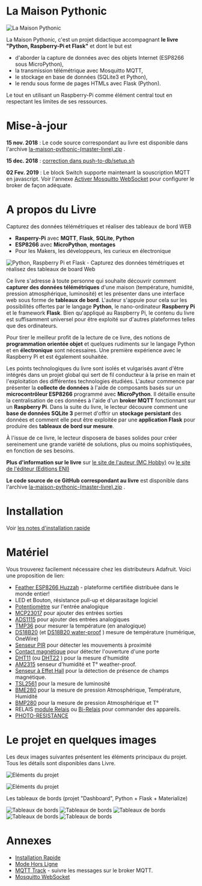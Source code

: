 # La Maison Pythonic

![La Maison Pythonic](res/logo/la-maison-pythonic.png)

La Maison Pythonic, c'est un projet didactique accompagnant __le livre "Python, Raspberry-Pi et Flask"__ et dont le but est 
* d'aborder la capture de données avec des objets Internet (ESP8266 sous MicroPython),  
* la transmission télémétrique avec Mosquitto MQTT, 
* le stockage en base de données (SQLite3 et Python), 
* le rendu sous forme de pages HTMLs avec Flask (Python). 

Le tout en utilisant un Raspberry-Pi comme élément central tout en respectant les limites de ses ressources.

# Mise-à-jour

__15 nov. 2018__ : Le code source correspondant au livre est disponible dans l'archive [la-maison-pythonic-(master-livre).zip](https://github.com/mchobby/la-maison-pythonic/raw/master/res/la-maison-pythonic-(master-livre).zip) . 

__15 dec. 2018__ : [correction dans push-to-db/setup.sh](https://github.com/mchobby/la-maison-pythonic/issues/3)

__02 Fev. 2019__ : Le block Switch supporte  maintenant la souscription MQTT en javascript.
Voir l'annexe [Activer Mosquitto WebSocket](res/mosquitto-websocket.md) pour configurer le broker de façon adéquate.

# A propos du Livre 

Capturez des données télémétriques et réaliser des tableaux de bord WEB
* __Rasperry-Pi__ avec __MQTT__, __Flask__, __SQLite__, __Python__
* __ESP8266__ avec __MicroPython__, __montages__
* Pour les Makers, les développeurs, les curieux en électronique

![Python, Raspberry Pi et Flask - Capturez des données témétriques et réalisez des tableaux de board Web](res/logo/livre.png)

Ce livre s'adresse à toute personne qui souhaite découvrir comment __capturer des données télémétriques__ d'une maison (température, humidité, pression atmosphérique, luminosité) et les présenter dans une interface web sous forme de __tableaux de bord__. L'auteur s'appuie pour cela sur les possibilités offertes par le langage __Python__, le nano-ordinateur __Raspberry Pi__ et le framework __Flask__. Bien qu'appliqué au Raspberry Pi, le contenu du livre est suffisamment universel pour être exploité sur d'autres plateformes telles que des ordinateurs.

Pour tirer le meilleur profit de la lecture de ce livre, des notions de __programmation orientée objet__ et  quelques rudiments sur le langage Python et en __électronique__ sont nécessaires. Une première expérience avec le Raspberry Pi et est également souhaitée.

Les points technologiques du livre sont isolés et vulgarisés avant d'être intégrés dans un projet global qui sert de fil conducteur à la prise en main et l'exploitation des différentes technologies étudiées. L'auteur commence par présenter la __collecte de données__ à l'aide de composants basés sur un __microcontrôleur ESP8266__ programmé avec __MicroPython__. Il détaille ensuite la centralisation de ces données à l'aide d'un __broker MQTT__ fonctionnant sur un __Raspberry Pi__. Dans la suite du livre, le lecteur découvre comment une __base de données SQLite 3__ permet d'offrir un __stockage persistant__ des données et comment elle peut être exploitée par une __application Flask__ pour produire des __tableaux de bord sur mesure__.

À l'issue de ce livre, le lecteur disposera de bases solides pour créer sereinement une grande variété de solutions, plus ou moins sophistiquées, en fonction de ses besoins.

__Plus d'information sur le livre__ sur [le site de l'auteur (MC Hobby)](https://shop.mchobby.be/doc/1423-python-raspberry-pi-et-flask-capturez-des-donnees-telemetriques-et-realisez-des-tableaux-de-board-web-3232100014237.html) ou [le site de l'éditeur (Editions ENI)](https://www.editions-eni.fr/livre/python-raspberry-pi-et-flask-capturez-des-donnees-telemetriques-et-realisez-des-tableaux-de-bord-web-9782409016318)

__Le code source de ce GitHub correspondant au livre__ est disponible dans l'archive [la-maison-pythonic-(master-livre).zip](https://github.com/mchobby/la-maison-pythonic/raw/master/res/la-maison-pythonic-(master-livre).zip) . 

# Installation 

Voir [les notes d'installation rapide](res/install-rapide.md)

# Matériel 
Vous trouverez facilement nécessaire chez les distributeurs Adafruit. Voici une proposition de lien:
* [Feather ESP8266 Huzzah](https://shop.mchobby.be/feather/846-feather-huzzah-avec-esp8266-3232100008465-adafruit.html) - plateforme certifiée distribuée dans le monde entier! 
* LED et Bouton, résistance pull-up et déparasitage logiciel
* [Potentiomètre](https://shop.mchobby.be/autres/33-potentiometre-breadboard-10k-3232100000339.html) sur l'entrée analogique
* [MCP23017](https://shop.mchobby.be/ci/218-mcp23017-extension-16-entree-sortie-i2c-3232100002180.html) pour ajouter des entrées sorties
* [ADS1115](https://shop.mchobby.be/breakout/362-ads1115-convertisseur-adc-16bits-i2c-3232100003620-adafruit.html) pour ajouter des entrées analogiques
* [TMP36](https://shop.mchobby.be/senseur-divers/59-senseur-temperature-tmp36-3232100000599.html) pour mesurer la température (en analogique)
* [DS18B20](https://shop.mchobby.be/senseur-divers/259-senseur-temperature-ds12b20-extra-3232100002593.html) (et [DS18B20 water-proof](https://shop.mchobby.be/senseur-divers/151-senseur-temperature-ds18b20-etanche-extra-3232100001510.html) ) mesure de température (numérique, OneWire)
* [Senseur PIR](https://shop.mchobby.be/mouvement/61-senseur-proximite-mouvement-infrarouge-3232100000612.html) pour détecter les mouvements à proximité
* [Contact magnétique](https://shop.mchobby.be/proximite/911-contact-porte-magnetique-3232100009110.html) pour détecter l'ouverture d'une porte
* [DHT11](https://shop.mchobby.be/senseurs-prototypage/708-dht11-senseur-humidite-temperature--3232100007086-adafruit.html) (ou [DHT22](https://shop.mchobby.be/senseurs-prototypage/214-dht22-am2302-senseur-humidite-temperature--3232100002142-adafruit.html) ) pour la mesure d'humidité
* [AM2315](https://shop.mchobby.be/senseur-divers/932-am2315-senseur-de-temperature-et-humidite-sous-boitier-3232100009325.html) senseur d'humidité et T° weather-proof.
* [Senseur à Effet Hall](https://shop.mchobby.be/proximite/86-senseur-effet-hall-us5881lua-extra-3232100000865.html) pour la détection de présence de champs magnétique.
* [TSL2561](https://shop.mchobby.be/senseur-divers/238-senseur-lux-luminosite-lumiere-digital-3232100002388-adafruit.html) pour la mesure de luminosité
* [BME280](https://shop.mchobby.be/breakout/684-bme280-sens-temperature-humidite-pression--3232100006843-adafruit.html) pour la mesure de pression Atmosphérique, Température, Humidité
* [BMP280](https://shop.mchobby.be/senseurs-prototypage/1118-bmp280-senseur-de-pression-barometrique-temperature-altitude-33-et-5v-3232100011182-adafruit.html) pour la mesure de pression Atmosphérique et T°
* RELAIS [module Relais](https://shop.mchobby.be/breakout/107-module-relais-3232100001077-pololu.html) ou [Bi-Relais](https://shop.mchobby.be/breakout/507-module-deux-relais-3232100005075-pololu.html) pour commander des appareils.
* [PHOTO-RESISTANCE](https://shop.mchobby.be/senseur-divers/58-photo-resistance-3232100000582.html)

# Le projet en quelques images

Les deux images suivantes présentent les éléments principaux du projet. Tous les détails sont disponibles dans Livre.

![Eléments du projet](res/info/project-howto-0.png)

![Eléments du projet](res/info/project-howto-1.png)

Les tableaux de bords (projet "Dashboard", Python + Flask + Materialize)

![Tableaux de bords](res/info/dashboard-1.png)
![Tableaux de bords](res/info/dashboard-2.png)
![Tableaux de bords](res/info/dashboard-3.png)
![Tableaux de bords](res/info/dashboard-4.png)
![Tableaux de bords](res/info/dashboard-5.png)

# Annexes
* [Installation Rapide](res/install-rapide.md)
* [Mode Hors Ligne](res/mode-hors-ligne.md) 
* [MQTT Track](res/mqtt_track.sh) - suivre les messages sur le broker MQTT.
* [Mosquitto WebSocket](res/mosquitto-websocket.md) 

